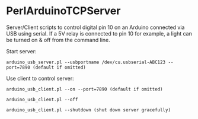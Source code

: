 # PerlArduinoTCPServer

Server/Client scripts to control digital pin 10 on an Arduino connected via USB using serial. If a 5V relay is connected to pin 10 for example, a light can be turned on & off from the command line.

Start server:

    arduino_usb_server.pl --usbportname /dev/cu.usbserial-ABC123 --port=7890 (default if omitted)

Use client to control server:

    arduino_usb_client.pl --on --port=7890 (default if omitted)
    
    arduino_usb_client.pl --off
    
    arduino_usb_client.pl --shutdown (shut down server gracefully)
